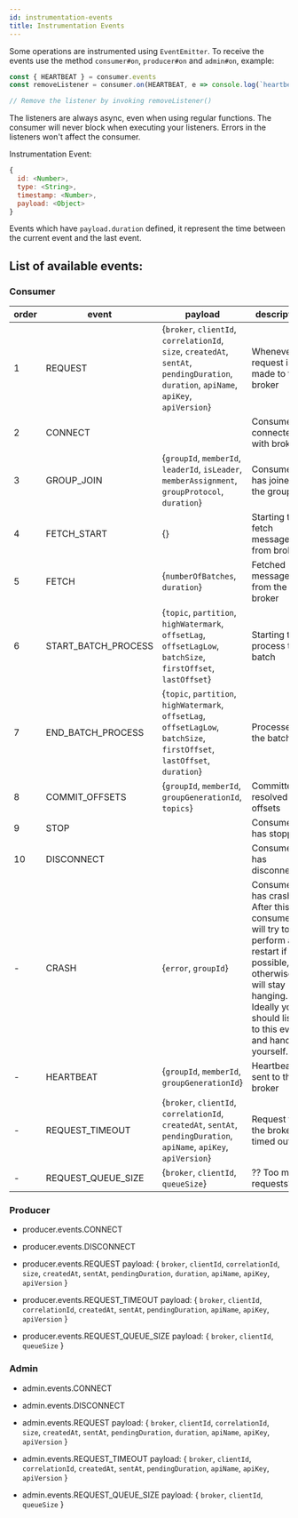 ```yaml
---
id: instrumentation-events
title: Instrumentation Events
---
```


Some operations are instrumented using `EventEmitter`. To receive the events use the method `consumer#on`, `producer#on` and `admin#on`, example:

```javascript
const { HEARTBEAT } = consumer.events
const removeListener = consumer.on(HEARTBEAT, e => console.log(`heartbeat at ${e.timestamp}`))

// Remove the listener by invoking removeListener()
```

The listeners are always async, even when using regular functions. The consumer will never block when executing your listeners. Errors in the listeners won't affect the consumer.

Instrumentation Event:

```javascript
{
  id: <Number>,
  type: <String>,
  timestamp: <Number>,
  payload: <Object>
}
```

Events which have `payload.duration` defined, it represent the time between the current event and the last event.


## <a name="list"> List of available events:

### <a name="consumer"></a> Consumer

| order | event               | payload                                                                                                                                                                                                       | description |
|-------|---------------------|---------------------------------------------------------------------------------------------------------------------------------------------------------------------------------------------------------------|-------------|
|1      | REQUEST             | {`broker`, `clientId`, `correlationId`, `size`, `createdAt`, `sentAt`, `pendingDuration`, `duration`, `apiName`, `apiKey`, `apiVersion`} |Whenever a request is made to the broker |
|2      | CONNECT             |                                                                                                                                                                                                               | Consumer connected with broker |
|3      | GROUP_JOIN          | {`groupId`, `memberId`, `leaderId`, `isLeader`, `memberAssignment`, `groupProtocol`, `duration`}                                                                                                                   | Consumer has joined the group |
|4      | FETCH_START         | {}                                                                                                                                                                                                            | Starting to fetch messages from broker |
|5      | FETCH               | {`numberOfBatches`, `duration`}                                                                                                                                                                           | Fetched messages from the broker |
|6      | START_BATCH_PROCESS | {`topic`, `partition`, `highWatermark`, `offsetLag`, `offsetLagLow`, `batchSize`, `firstOffset`, `lastOffset`}                                                                                | Starting to process the batch |
|7      | END_BATCH_PROCESS   | {`topic`, `partition`, `highWatermark`, `offsetLag`, `offsetLagLow`, `batchSize`, `firstOffset`, `lastOffset`, `duration`}                                                                  | Processed the batch |
|8      | COMMIT_OFFSETS      | {`groupId`, `memberId`, `groupGenerationId`, `topics`}                                                                                                                                                | Committed resolved offsets |
|9     | STOP                |                                                                                                                                                                                                               | Consumer has stopped |
|10     | DISCONNECT          |                                                                                                                                                                                                               | Consumer has disconnected |
|-      | CRASH               | {`error`, `groupId`}                                                                                                                                                                                      | Consumer has crashed. After this, consumer will try to perform a full restart if possible, otherwise it will stay hanging. Ideally you should listen to this event and handle yourself. |
|-      | HEARTBEAT           | {`groupId`, `memberId`, `groupGenerationId`}                                                                                                                                                            | Heartbeat sent to the broker |
|-      | REQUEST_TIMEOUT     | {`broker`, `clientId`, `correlationId`, `createdAt`, `sentAt`, `pendingDuration`, `apiName`, `apiKey`, `apiVersion`}                                 | Request to the broker timed out |
|-      | REQUEST_QUEUE_SIZE  | {`broker`, `clientId`, `queueSize`}                                                                                                                                                      | ?? Too many requests? |

### <a name="producer"></a> Producer

* producer.events.CONNECT

* producer.events.DISCONNECT

* producer.events.REQUEST
  payload: {
    `broker`,
    `clientId`,
    `correlationId`,
    `size`,
    `createdAt`,
    `sentAt`,
    `pendingDuration`,
    `duration`,
    `apiName`,
    `apiKey`,
    `apiVersion`
  }

* producer.events.REQUEST_TIMEOUT
  payload: {
    `broker`,
    `clientId`,
    `correlationId`,
    `createdAt`,
    `sentAt`,
    `pendingDuration`,
    `apiName`,
    `apiKey`,
    `apiVersion`
  }

* producer.events.REQUEST_QUEUE_SIZE
  payload: {
    `broker`,
    `clientId`,
    `queueSize`
  }

### <a name="admin"></a> Admin

* admin.events.CONNECT

* admin.events.DISCONNECT

* admin.events.REQUEST
  payload: {
    `broker`,
    `clientId`,
    `correlationId`,
    `size`,
    `createdAt`,
    `sentAt`,
    `pendingDuration`,
    `duration`,
    `apiName`,
    `apiKey`,
    `apiVersion`
  }

* admin.events.REQUEST_TIMEOUT
  payload: {
    `broker`,
    `clientId`,
    `correlationId`,
    `createdAt`,
    `sentAt`,
    `pendingDuration`,
    `apiName`,
    `apiKey`,
    `apiVersion`
  }

* admin.events.REQUEST_QUEUE_SIZE
  payload: {
    `broker`,
    `clientId`,
    `queueSize`
  }
